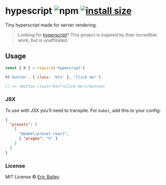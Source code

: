 # hypescript ![npm](https://img.shields.io/npm/v/hypescript) [![install size](https://packagephobia.com/badge?p=hypescript)](https://packagephobia.com/result?p=hypescript)

Tiny hyperscript made for server rendering.

> Looking for [hyperscript](https://github.com/hyperhype/hyperscript)? This
> project is inspired by their incredible work, but is unaffiliated.

## Usage

```js
const { h } = require('hypescript')

h('button', { class: 'btn' }, 'Click me!')

// => <button class="btn">Click me!</button>
```

### JSX

To use with JSX you'll need to transpile. For `babel`, add this to your config:

```json
{
  "presets": [
    [
      "@babel/preset-react",
      { "pragma": "h" }
    ]
  ]
}
```

### License

MIT License © [Eric Bailey](https://estrattonbailey.com)
